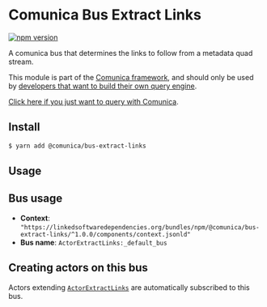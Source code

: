 # Comunica Bus Extract Links

[![npm version](https://badge.fury.io/js/%40comunica%2Fbus-extract-links.svg)](https://www.npmjs.com/package/@comunica/bus-extract-links)

A comunica bus that determines the links to follow from a metadata quad stream.

This module is part of the [Comunica framework](https://github.com/comunica/comunica),
and should only be used by [developers that want to build their own query engine](https://comunica.dev/docs/modify/).

[Click here if you just want to query with Comunica](https://comunica.dev/docs/query/).

## Install

```bash
$ yarn add @comunica/bus-extract-links
```

## Usage

## Bus usage

* **Context**: `"https://linkedsoftwaredependencies.org/bundles/npm/@comunica/bus-extract-links/^1.0.0/components/context.jsonld"`
* **Bus name**: `ActorExtractLinks:_default_bus`

## Creating actors on this bus

Actors extending [`ActorExtractLinks`](https://comunica.github.io/comunica-feature-link-traversal/classes/bus_extract_links.ActorExtractLinks.html) are automatically subscribed to this bus.
